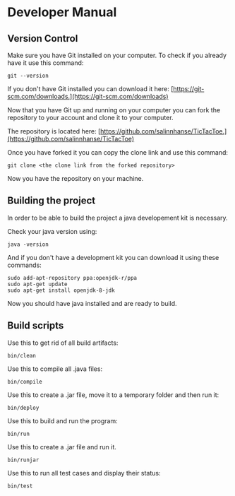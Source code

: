 # Developer Manual

## Version Control

Make sure you have Git installed on your computer. To check if you already have it use this command: 
```
git --version
```
If you don't have Git installed you can download it here: [https://git-scm.com/downloads.](https://git-scm.com/downloads)

Now that you have Git up and running on your computer you can fork the repository to your account and clone it to your computer.

The repository is located here: [https://github.com/salinnhanse/TicTacToe.](https://github.com/salinnhanse/TicTacToe)

Once you have forked it you can copy the clone link and use this command:
```
git clone <the clone link from the forked repository>
```
Now you have the repository on your machine.

## Building the project

In order to be able to build the project a java developement kit is necessary.

Check your java version using:
```
java -version
```
And if you don't have a development kit you can download it using these commands:
```
sudo add-apt-repository ppa:openjdk-r/ppa
sudo apt-get update
sudo apt-get install openjdk-8-jdk
```
Now you should have java installed and are ready to build.

## Build scripts

Use this to get rid of all build artifacts:
```
bin/clean
```
Use this to compile all .java files:
```
bin/compile
```
Use this to create a .jar file, move it to a temporary folder and then run it:
```
bin/deploy
```
Use this to build and run the program:
```
bin/run
```
Use this to create a .jar file and run it.
```
bin/runjar
```
Use this to run all test cases and display their status:
```
bin/test
```